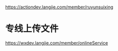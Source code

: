 # 
https://actiondev.langjie.com/member/ruyunsuixing

# 专线上传文件
https://wxdev.langjie.com/member/onlineService